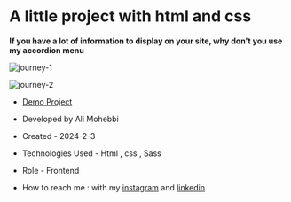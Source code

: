 # A little project with html and css

**If you have a lot of information to display on your site, why don't you use my accordion menu**

![journey-1](https://github.com/Ali-Mohebbi-Developer/journey/assets/126477170/d3fca771-444b-4265-921d-6ddff57fd96b)

![journey-2](https://github.com/Ali-Mohebbi-Developer/journey/assets/126477170/b6a82941-2242-4299-bb3d-0ea8669a7fdf)

- [Demo Project](https://ali-mohebbi-developer.github.io/journey/)

- Developed by Ali Mohebbi

- Created - 2024-2-3

- Technologies Used - Html , css , Sass

- Role - Frontend

- How to reach me : with my [instagram](https://www.instagram.com/Ali_Mohebbi_Developer) and [linkedin](https://www.linkedin.com/in/ali-mohebbi-7165b7265/)
